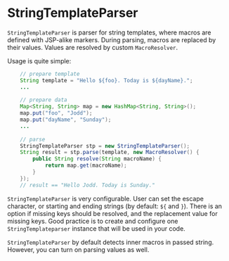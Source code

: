 # StringTemplateParser

`StringTemplateParser` is parser for string templates, where macros are
defined with JSP-alike markers. During parsing, macros are replaced by
their values. Values are resolved by custom `MacroResolver`.

Usage is quite simple:

~~~~~ java
    // prepare template
    String template = "Hello ${foo}. Today is ${dayName}.";
    ...
    
    // prepare data
    Map<String, String> map = new HashMap<String, String>();
    map.put("foo", "Jodd");
    map.put("dayName", "Sunday");
    ...
    
    // parse
    StringTemplateParser stp = new StringTemplateParser();
    String result = stp.parse(template, new MacroResolver() {
    	public String resolve(String macroName) {
    		return map.get(macroName);
    	}
    });
    // result == "Hello Jodd. Today is Sunday."
~~~~~

`StringTemplateParser` is very configurable. User can set the escape
character, or starting and ending strings (by default: `${` and `}`).
There is an option if missing keys should be resolved, and the
replacement value for missing keys. Good practice is to create and
configure one `StringTemplateparser` instance that will be used in your
code.

`StringTemplateParser` by default detects inner macros in passed string.
However, you can turn on parsing values as well.